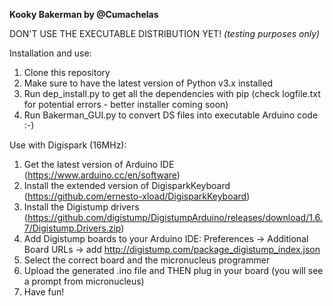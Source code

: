 **Kooky Bakerman by @Cumachelas**


DON'T USE THE EXECUTABLE DISTRIBUTION YET! 
_(testing purposes only)_


Installation and use:
  
  1. Clone this repository
  2. Make sure to have the latest version of Python v3.x installed 
  3. Run dep_install.py to get all the dependencies with pip (check logfile.txt for potential errors - better installer coming soon)
  4. Run Bakerman_GUI.py to convert DS files into executable Arduino code :-)

Use with Digispark (16MHz):

  1. Get the latest version of Arduino IDE (https://www.arduino.cc/en/software)
  2. Install the extended version of DigisparkKeyboard (https://github.com/ernesto-xload/DigisparkKeyboard)
  3. Install the Digistump drivers (https://github.com/digistump/DigistumpArduino/releases/download/1.6.7/Digistump.Drivers.zip)
  4. Add Digistump boards to your Arduino IDE: Preferences -> Additional Board URLs -> add http://digistump.com/package_digistump_index.json
  5. Select the correct board and the micronucleus programmer
  6. Upload the generated .ino file and THEN plug in your board (you will see a prompt from micronucleus)
  7. Have fun!
